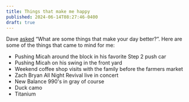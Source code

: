 ```yaml
---
title: Things that make me happy
published: 2024-06-14T08:27:46-0400
draft: true
---
```


Dave [asked](https://mastodon.social/@davatron5000/112611154594927376) “What are some things that make your day better?”. Here are some of the things that came to mind for me:

- Pushing Micah around the block in his favorite Step 2 push car
- Pushing Micah on his swing in the front yard
- Weekend coffee shop visits with the family before the farmers market
- Zach Bryan All Night Revival live in concert
- New Balance 990's in gray of course
- Duck camo
- Titanium
